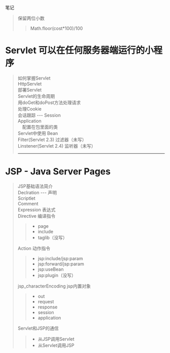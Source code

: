 笔记
> 保留两位小数
>> Math.floor(cost\*100)/100
# Servlet 可以在任何服务器端运行的小程序
> 如何掌握Servlet                           
> HttpServlet             
> 部署Servlet                        
> Servlet的生命周期                     
> 用doGet和doPost方法处理请求                                          
> 处理Cookie                     
> 会话跟踪 --- Session                     
> Application                     
>　配置在包里面的类                     
> Servlet中使用 Bean                     
> Filter(Servlet 2.3) 过滤器（未写）                     
> Linstener(Servlet 2.4) 监听器（未写）      
>*****************
# JSP - Java Server Pages
> JSP基础语法简介               
> Declration --- 声明       
> Scriptlet                     
> Comment                
> Expression 表达式                       
> Directive 编译指令                 
>> - page                  
>> - include                
>> - taglib（没写）
>
> Action 动作指令      
>> - jsp:include/jsp:param
>> - jsp:forward/jsp:param
>> - jsp:useBean
>> - jsp:plugin（没写）
>
> jsp_characterEncoding
> jsp内置对象
>> - out
>> - request
>> - response
>> - session
>> - application
>
> Servlet和JSP的通信
>> - 从JSP调用Servlet
>> - 从Servlet调用JSP
